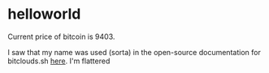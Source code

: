 # helloworld

Current price of bitcoin is 9403.

I saw that my name was used (sorta) in the open-source documentation for bitclouds.sh [here](https://archive.ph/RXVpd#selection-2033.13-2033.25 "Google's Homepage").  I'm flattered
